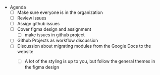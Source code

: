 - Agenda
	- [ ] Make sure everyone is in the organization
	- [ ] Review issues
	- [ ] Assign github issues 
	- [ ] Cover figma design and assignment
		- [ ] make issues in github project
	- [ ] Github Projects as workflow discussion
	- [ ] Discussion about migrating modules from the Google Docs to the website
		- [ ] A lot of the styling is up to you, but follow the general themes in the figma design





